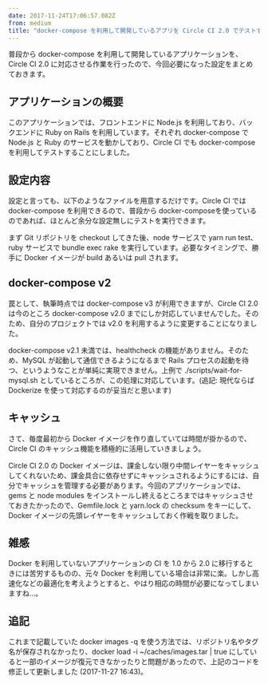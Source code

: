 ```yaml
---
date: 2017-11-24T17:06:57.082Z
from: medium
title: "docker-compose を利用して開発しているアプリを Circle CI 2.0 でテストする"
---
```


普段から docker-compose を利用して開発しているアプリケーションを、Circle CI 2.0 に対応させる作業を行ったので、今回必要になった設定をまとめておきます。

## アプリケーションの概要

このアプリケーションでは、フロントエンドに Node.js を利用しており、バックエンドに Ruby on Rails を利用しています。それぞれ docker-compose で Node.js と Ruby のサービスを動かしており、Circle CI でも docker-compose を利用してテストすることにしました。

## 設定内容

設定と言っても、以下のようなファイルを用意するだけです。Circle CI では docker-compose を利用できるので、普段から docker-composeを使っているのであれば、ほとんど余分な設定無しにテストを実行できます。

まず Git リポジトリを checkout してきた後、node サービスで yarn run test、ruby サービスで bundle exec rake を実行しています。必要なタイミングで、勝手に Docker イメージが build あるいは pull されます。

## docker-compose v2

罠として、執筆時点では docker-compose v3 が利用できますが、Circle CI 2.0 は今のところ docker-compose v2.0 までにしか対応していませんでした。そのため、自分のプロジェクトでは v2.0 を利用するように変更することになりました。

docker-compose v2.1 未満では、healthcheck の機能がありません。そのため、MySQL が起動して通信できるようになるまで Rails プロセスの起動を待つ、というようなことが単純に実現できません。上例で ./scripts/wait-for-mysql.sh としているところが、この処理に対応しています。(追記: 現代ならば Dockerize を使って対応するのが妥当だと思います)

## キャッシュ

さて、毎度最初から Docker イメージを作り直していては時間が掛かるので、Circle CI のキャッシュ機能を積極的に活用していきましょう。

Circle CI 2.0 の Docker イメージは、課金しない限り中間レイヤーをキャッシュしてくれないため、課金具合に依存せずにキャッシュされるようにするには、自分でキャッシュを管理する必要があります。今回のアプリケーションでは、gems と node modules をインストールし終えるところまではキャッシュさせておきたかったので、Gemfile.lock と yarn.lock の checksum をキーにして、Docker イメージの先頭レイヤーをキャッシュしておく作戦を取りました。

## 雑感

Docker を利用していないアプリケーションの CI を 1.0 から 2.0 に移行するときには苦労するものの、元々 Docker を利用している場合は非常に楽。しかし高速化などの最適化を考えようとすると、やはり相応の時間が必要になってしまいますね…。

## 追記

これまで記載していた docker images -q を使う方法では、リポジトリ名やタグ名が保存されなかったり、docker load -i ~/caches/images.tar | true にしていると一部のイメージが復元できなかったりと問題があったので、上記のコードを修正して更新しました (2017-11-27 16:43)。
